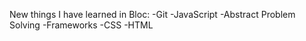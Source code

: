 New things I have learned in Bloc:
-Git
-JavaScript
-Abstract Problem Solving
-Frameworks
-CSS
-HTML
